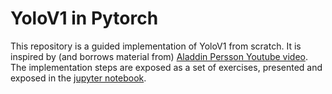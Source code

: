 # YoloV1 in Pytorch

This repository is a guided implementation of YoloV1 from scratch. It is
inspired by (and borrows material from) [Aladdin Persson Youtube video](https://youtube.com/watch?v=n9_XyCGr-MI).
The implementation steps are exposed as a set of exercises, presented and exposed in the [jupyter notebook](./Yolo.ipynb).

